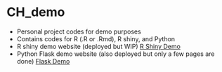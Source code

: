 # CH_demo

- Personal project codes for demo purposes
- Contains codes for R (.R or .Rmd), R shiny, and Python
- R shiny demo website (deployed but WIP) [R Shiny Demo](https://chenghaoke.shinyapps.io/rshiny/)
- Python Flask demo website (also deployed but only a few pages are done) [Flask Demo](https://ch-flaskdemo.herokuapp.com/)
